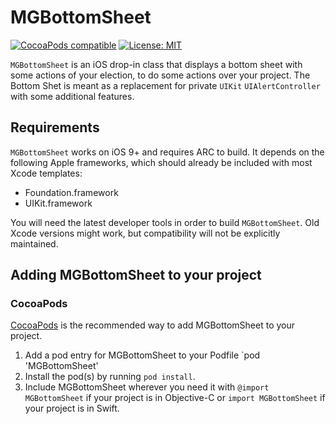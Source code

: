 # MGBottomSheet

[![CocoaPods compatible](https://img.shields.io/cocoapods/v/MBProgressHUD.svg?style=flat)](https://cocoapods.org/pods/MGBottomSheet) [![License: MIT](https://img.shields.io/cocoapods/l/MBProgressHUD.svg?style=flat)](http://opensource.org/licenses/MIT)

`MGBottomSheet` is an iOS drop-in class that displays a bottom sheet with some actions of your election, to do some actions over your project. The Bottom Shet is meant as a replacement for private `UIKit` `UIAlertController` with some additional features.

## Requirements

`MGBottomSheet` works on iOS 9+ and requires ARC to build. It depends on the following Apple frameworks, which should already be included with most Xcode templates:

* Foundation.framework
* UIKit.framework

You will need the latest developer tools in order to build `MGBottomSheet`. Old Xcode versions might work, but compatibility will not be explicitly maintained.

## Adding MGBottomSheet to your project

### CocoaPods

[CocoaPods](http://cocoapods.org) is the recommended way to add MGBottomSheet to your project.

1. Add a pod entry for MGBottomSheet to your Podfile `pod 'MGBottomSheet'
2. Install the pod(s) by running `pod install`.
3. Include MGBottomSheet wherever you need it with `@import MGBottomSheet` if your project is in Objective-C or `import MGBottomSheet` if your project is in Swift.
